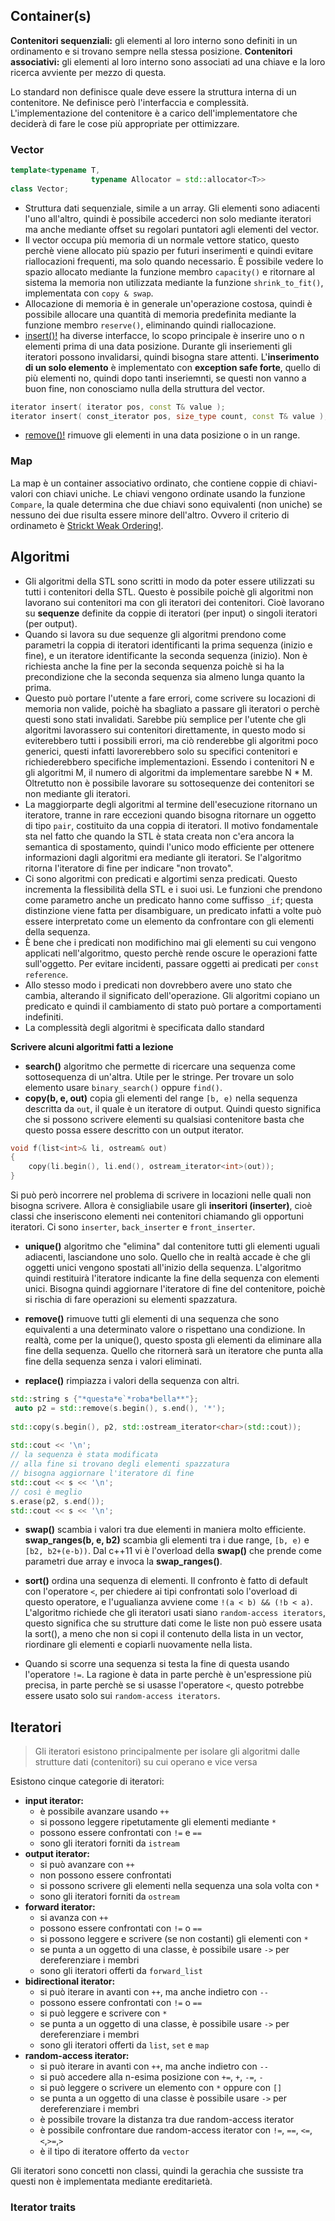 ## Container(s) ##
**Contenitori sequenziali:** gli elementi al loro interno sono definiti in un ordinamento e si trovano sempre nella stessa posizione.
**Contenitori associativi:** gli elementi al loro interno sono associati ad una chiave e la loro ricerca avviente per mezzo di questa.

Lo standard non definisce quale deve essere la struttura interna di un contenitore. Ne definisce però l'interfaccia e complessità. L'implementazione del contenitore è a carico dell'implementatore che deciderà di fare le cose più appropriate per ottimizzare.

### Vector ###
``` c++
template<typename T, 
                  typename Allocator = std::allocator<T>>
class Vector;
```
* Struttura dati sequenziale, simile a un array. Gli elementi sono adiacenti l'uno all'altro, quindi è possibile accederci non solo mediante iteratori ma anche mediante offset su regolari puntatori agli elementi del vector. 
* Il vector occupa più memoria di un normale vettore statico, questo perchè viene allocato più spazio per futuri inserimenti e quindi evitare riallocazioni frequenti, ma solo quando necessario. È possibile vedere lo spazio allocato mediante la funzione membro `capacity()` e ritornare al sistema la memoria non utilizzata mediante la funzione `shrink_to_fit()`, implementata con `copy & swap`.
* Allocazione di memoria è in generale un'operazione costosa, quindi è possibile allocare una quantità di memoria predefinita mediante la funzione membro `reserve()`, eliminando quindi riallocazione.
* [insert()!](http://en.cppreference.com/w/cpp/container/vector/insert) ha diverse interfacce, lo scopo principale è inserire uno o n elementi prima di una data posizione. Durante gli inseriementi gli iteratori possono invalidarsi, quindi bisogna stare attenti. L'**inserimento di un solo elemento** è implementato con **exception safe forte**, quello di più elementi no, quindi dopo tanti inseriemnti, se questi non vanno a buon fine, non conosciamo nulla della struttura del vector.

``` c++
iterator insert( iterator pos, const T& value );
iterator insert( const_iterator pos, size_type count, const T& value );
```
* [remove()!](http://en.cppreference.com/w/cpp/container/vector/erase) rimuove gli elementi in una data posizione o in un range. 

### Map ###
La map è un container associativo ordinato, che contiene coppie di chiavi-valori con chiavi uniche.
Le chiavi vengono ordinate usando la funzione `Compare`, la quale determina che due chiavi sono equivalenti (non uniche) se nessuno dei due risulta essere minore dell'altro. Ovvero il criterio di ordinameto è [Strickt Weak Ordering!](https://en.wikipedia.org/wiki/Weak_ordering).

## Algoritmi ##

* Gli algoritmi della STL sono scritti in modo da poter essere utilizzati su tutti i contenitori della STL. Questo è possibile poichè gli algoritmi non lavorano sui contenitori ma con gli iteratori dei contenitori. Cioè lavorano su **sequenze** definite da coppie di iteratori (per input) o singoli iteratori (per output).
* Quando si lavora su due sequenze gli algoritmi prendono come parametri la coppia di iteratori identificanti la prima sequenza (inizio e fine), e un iteratore identificante la seconda sequenza (inizio). Non è richiesta anche la fine per la seconda sequenza poichè si ha la precondizione che la seconda sequenza sia almeno lunga quanto la prima.
* Questo può portare l'utente a fare errori, come scrivere su locazioni di memoria non valide, poichè ha sbagliato a passare gli iteratori o perchè questi sono stati invalidati. Sarebbe più semplice per l'utente che gli algoritmi lavorassero sui contenitori direttamente, in questo modo si eviterebbero tutti i possibili errori, ma ciò renderebbe gli algoritmi poco generici, questi infatti lavorerebbero solo su specifici contenitori e richiederebbero specifiche implementazioni. Essendo i contenitori N e gli algoritmi M, il numero di algoritmi da implementare sarebbe N * M. Oltretutto  non è possibile lavorare su sottosequenze dei contenitori se non mediante gli iteratori.
* La maggiorparte degli algoritmi al termine dell'esecuzione ritornano un iteratore, tranne in rare eccezioni quando bisogna ritornare un oggetto di tipo `pair`, costituito da una coppia di iteratori. Il motivo fondamentale sta nel fatto che quando la STL è stata creata non c'era ancora la semantica di spostamento, quindi l'unico modo efficiente per ottenere informazioni dagli algoritmi era mediante gli iteratori. Se l'algoritmo ritorna l'iteratore di fine per indicare "non trovato".
* Ci sono algoritmi con predicati e algortimi senza predicati. Questo incrementa la flessibilità della STL e i suoi usi. Le funzioni che prendono come parametro anche un predicato hanno come suffisso `_if`; questa distinzione viene fatta per disambiguare, un predicato infatti a volte può essere interpretato come un elemento da confrontare con gli elementi della sequenza. 
* È bene che i predicati non modifichino mai gli elementi su cui vengono applicati nell'algoritmo, questo perchè rende oscure le operazioni fatte sull'oggetto. Per evitare incidenti, passare oggetti ai predicati per `const reference`.
* Allo stesso modo i predicati non dovrebbero avere uno stato che cambia, alterando il significato dell'operazione. Gli algoritmi copiano un predicato e quindi il cambiamento di stato può portare a comportamenti indefiniti. 
* La complessità degli algoritmi è specificata dallo standard

**Scrivere alcuni algoritmi fatti a lezione**
* **search()** algoritmo che permette di ricercare una sequenza come sottosequenza di un'altra. Utile per le stringe. Per trovare un solo elemento usare `binary_search()` oppure `find()`.
* **copy(b, e, out)** copia gli elementi del range `[b, e)` nella sequenza descritta da `out`, il quale è un iteratore di output. Quindi questo significa che si possono scrivere elementi su qualsiasi contenitore basta che questo possa essere descritto con un output iterator.

``` c++
void f(list<int>& li, ostream& out)
{
	copy(li.begin(), li.end(), ostream_iterator<int>(out));
}
```

Si può però incorrere nel problema di scrivere in locazioni nelle quali non bisogna scrivere. Allora è consigliabile usare gli **inseritori (inserter)**, cioè classi che inseriscono elementi nei contenitori chiamando gli opportuni iteratori. Ci sono `inserter`, `back_inserter` e `front_inserter`.

* **unique()** algoritmo che "elimina" dal contenitore tutti gli elementi uguali adiacenti, lasciandone uno solo. Quello che in realtà accade è che gli oggetti unici vengono spostati all'inizio della sequenza. L'algoritmo quindi restituirà l'iteratore indicante la fine della sequenza con elementi unici. Bisogna quindi aggiornare l'iteratore di fine del contenitore, poichè si rischia di fare operazioni su elementi spazzatura.

* **remove()** rimuove tutti gli elementi di una sequenza che sono equivalenti a una determinato valore o rispettano una condizione. In realtà, come per la unique(), questo sposta gli elementi da eliminare alla fine della sequenza. Quello che ritornerà sarà un iteratore che punta alla fine della sequenza senza i valori eliminati.
* **replace()** rimpiazza i valori della sequenza con altri.

``` c++
std::string s {"*questa*e`*roba*bella**"};
 auto p2 = std::remove(s.begin(), s.end(), '*');
    
std::copy(s.begin(), p2, std::ostream_iterator<char>(std::cout));
    
std::cout << '\n';
// la sequenza è stata modificata
// alla fine si trovano degli elementi spazzatura
// bisogna aggiornare l'iteratore di fine
std::cout << s << '\n';
// così è meglio
s.erase(p2, s.end());
std::cout << s << '\n';
```

* **swap()** scambia i valori tra due elementi in maniera molto efficiente. **swap_ranges(b, e, b2)** scambia gli elementi tra i due range, `[b, e)` e `[b2, b2+(e-b))`. Dal c++11 vi è l'overload della **swap()** che prende come parametri due array e invoca la **swap_ranges()**.

* **sort()** ordina una sequenza di elementi. Il confronto è fatto di default con l'operatore `<`, per chiedere ai tipi confrontati solo l'overload di questo operatore, e l'ugualianza avviene come `!(a < b) && (!b < a)`. L'algoritmo richiede che gli iteratori usati siano `random-access iterators`, questo significa che su strutture dati come le liste non può essere usata la sort(), a meno che non si copi il contenuto della lista in un vector, riordinare gli elementi e copiarli nuovamente nella lista. 

* Quando si scorre una sequenza si testa la fine di questa usando l'operatore `!=`. La ragione è data in parte perchè è un'espressione più precisa, in parte perchè se si usasse l'operatore `<`, questo potrebbe essere usato solo sui `random-access iterators`.

## Iteratori ##
> Gli iteratori esistono principalmente per isolare gli algoritmi dalle strutture dati (contenitori) su cui operano e vice versa

Esistono cinque categorie di iteratori:

* **input iterator:**
  * è possibile avanzare usando `++`
  * si possono leggere ripetutamente gli elementi mediante `*`
  * possono essere confrontati con `!=` e `==`
  * sono gli iteratori forniti da `istream`
* **output iterator:**
  * si può avanzare con `++`
  * non possono essere confrontati
  * si possono scrivere gli elementi nella sequenza una sola volta con `*`
  * sono gli iteratori forniti da `ostream`
* **forward iterator:**
  * si avanza con `++`
  * possono essere confrontati con `!=` o `==`
  * si possono leggere e scrivere (se non costanti) gli elementi con `*`
  * se punta a un oggetto di una classe, è possibile usare `->` per dereferenziare i membri
  * sono gli iteratori offerti da `forward_list`
* **bidirectional iterator:**
  * si può iterare in avanti con `++`, ma anche indietro con `--`
  * possono essere confrontati con `!=` o `==`
  * si può leggere e scrivere con `*`
  * se punta a un oggetto di una classe, è possibile usare `->` per dereferenziare i membri
  * sono gli iteratori offerti da `list`, `set` e `map`
* **random-access iterator:**
  * si può iterare in avanti con `++`, ma anche indietro con `--`
  * si può accedere alla n-esima posizione con `+=`, `+`, `-=`, `-`
  * si può leggere o scrivere un elemento con `*` oppure con `[]`
  * se punta a un oggetto di una classe è possibile usare `->` per dereferenziare i membri
  * è possibile trovare la distanza tra due random-access iterator
  * è possibile confrontare due random-access iterator con `!=`, `==`, `<=`,`<`,`>=`,`>`
  * è il tipo di iteratore offerto da `vector`

Gli iteratori sono concetti non classi, quindi la gerachia che sussiste tra questi non è implementata mediante ereditarietà.

### Iterator traits ###



